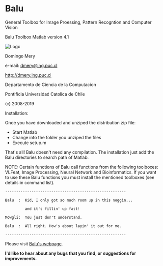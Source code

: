 # Balu
General Toolbox for Image Proessing, Pattern Recogntion and Computer Vision

Balu Toolbox Matlab version 4.1

![Logo](https://github.com/domingomery/Balu/blob/master/LogoBalu.png)



Domingo Mery

e-mail: dmery@ing.puc.cl

http://dmery.ing.puc.cl

Departamento de Ciencia de la Computacion

Pontificia Universidad Catolica de Chile

(c) 2008-2019

Installation:

Once you have downloaded and unziped the distribution zip file:

- Start Matlab
- Change into the folder you unziped the files
- Execute setup.m

That's all! Balu doesn't need any compilation. The installation just add the Balu directories to search path of Matlab. 

NOTE: Certain functions of Balu call functions from the following toolboxes: VLFeat, Image Processing, Neural Network and Bioinformatics. If you want to use these Balu functions you must install the mentioned toolboxes (see details in command list).

`-------------------------------------------------------`

`Balu  :  Kid, I only got so much room up in this noggin...`

`         and it's fillin' up fast!`

`Mowgli:  You just don't understand.`

`Balu  :  All right. How's about layin' it out for me.`

`-------------------------------------------------------`

Please visit [Balu's webpage](http://dmery.ing.puc.cl/index.php/balu/).


__I'd like to hear about any bugs that you find, or suggestions for 
improvements.__
